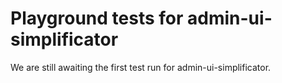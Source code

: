 # Playground tests for admin-ui-simplificator
We are still awaiting the first test run for admin-ui-simplificator.
